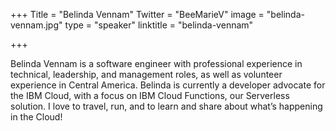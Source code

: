 +++
Title = "Belinda Vennam"
Twitter = "BeeMarieV"
image = "belinda-vennam.jpg"
type = "speaker"
linktitle = "belinda-vennam"

+++

Belinda Vennam is a software engineer with professional experience in technical, leadership, and management roles, as well as volunteer experience in Central America. Belinda is currently a developer advocate for the IBM Cloud, with a focus on IBM Cloud Functions, our Serverless solution. I love to travel, run, and to learn and share about what’s happening in the Cloud!
